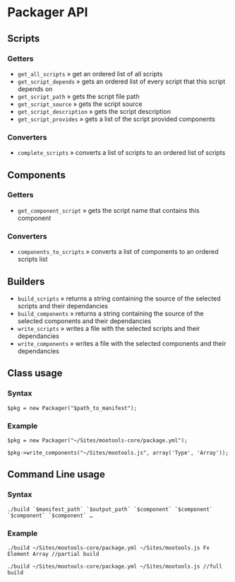 Packager API
============

Scripts
-------

### Getters

 * `get_all_scripts` » get an ordered list of all scripts
 * `get_script_depends` » gets an ordered list of every script that this script depends on
 * `get_script_path` » gets the script file path
 * `get_script_source` » gets the script source
 * `get_script_description` » gets the script description
 * `get_script_provides` » gets a list of the script provided components

### Converters

 * `complete_scripts` » converts a list of scripts to an ordered list of scripts


Components
----------

### Getters

 * `get_component_script` » gets the script name that contains this component

### Converters

 * `components_to_scripts` » converts a list of components to an ordered scripts list


Builders
--------

 * `build_scripts` » returns a string containing the source of the selected scripts and their dependancies
 * `build_components` » returns a string containing the source of the selected components and their dependancies
 * `write_scripts` » writes a file with the selected scripts and their dependancies
 * `write_components` » writes a file with the selected components and their dependancies

Class usage
-----------

### Syntax
	
	$pkg = new Packager("$path_to_manifest");
	
### Example

	$pkg = new Packager("~/Sites/mootools-core/package.yml");
	
	$pkg->write_components("~/Sites/mootools.js", array('Type', 'Array'));

Command Line usage
------------------

### Syntax

	./build `$manifest_path` `$output_path` `$component` `$component` `$component` `$component` …

### Example

	./build ~/Sites/mootools-core/package.yml ~/Sites/mootools.js Fx Element Array //partial build
	
	./build ~/Sites/mootools-core/package.yml ~/Sites/mootools.js //full build
